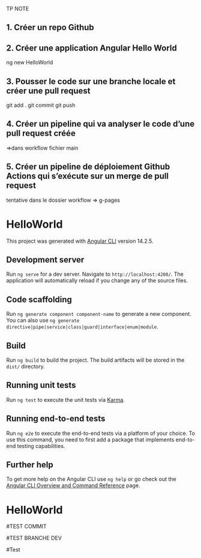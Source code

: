 TP NOTE


## 1. Créer un repo Github

## 2. Créer une application Angular Hello World
ng new HelloWorld

## 3. Pousser le code sur une branche locale et créer une pull request
git add . 
git commit
git push

## 4. Créer un pipeline qui va analyser le code d’une pull request créée
=>dans workflow fichier main

## 5. Créer un pipeline de déploiement Github Actions qui s’exécute sur un merge de pull request
tentative dans le dossier workflow => g-pages












# HelloWorld

This project was generated with [Angular CLI](https://github.com/angular/angular-cli) version 14.2.5.

## Development server

Run `ng serve` for a dev server. Navigate to `http://localhost:4200/`. The application will automatically reload if you change any of the source files.

## Code scaffolding

Run `ng generate component component-name` to generate a new component. You can also use `ng generate directive|pipe|service|class|guard|interface|enum|module`.

## Build

Run `ng build` to build the project. The build artifacts will be stored in the `dist/` directory.

## Running unit tests

Run `ng test` to execute the unit tests via [Karma](https://karma-runner.github.io).

## Running end-to-end tests

Run `ng e2e` to execute the end-to-end tests via a platform of your choice. To use this command, you need to first add a package that implements end-to-end testing capabilities.

## Further help

To get more help on the Angular CLI use `ng help` or go check out the [Angular CLI Overview and Command Reference](https://angular.io/cli) page.
# HelloWorld


#TEST COMMIT

#TEST BRANCHE DEV

#Test

